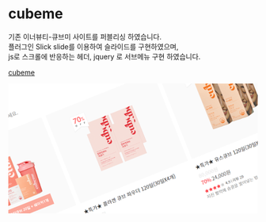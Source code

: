 # cubeme
기존 이너뷰티-큐브미 사이트를 퍼블리싱 하였습니다.<br>
플러그인 Slick slide를 이용하여 슬라이드를 구현하였으며,<br>
js로 스크롤에 반응하는 헤더, jquery 로 서브메뉴 구현 하였습니다.


[cubeme](https://yellrim.github.io/cubeme/)

![cubeme이미지](https://github.com/yellrim/cubeme/blob/main/README%20(3).png)
